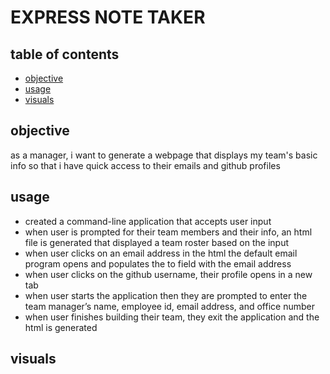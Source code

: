 # EXPRESS NOTE TAKER

## table of contents
- [objective](#objective)
- [usage](#usage)
- [visuals](#visuals)

## objective
as a manager, i want to generate a webpage that displays my team's basic info so that i have quick access to their emails and github profiles

## usage
- created a command-line application that accepts user input
- when user is prompted for their team members and their info, an html file is generated that displayed a team roster based on the input
- when user clicks on an email address in the html the default email program opens and populates the to field with the email address
- when user clicks on the github username, their profile opens in a new tab
- when user starts the application then they are prompted to enter the team manager’s name, employee id, email address, and office number
- when user finishes building their team, they exit the application and the html is generated

## visuals

